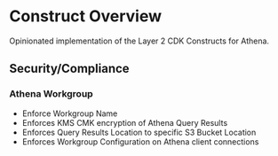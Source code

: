 # Construct Overview

Opinionated implementation of the Layer 2 CDK Constructs for Athena.

## Security/Compliance

### Athena Workgroup
* Enforce Workgroup Name
* Enforces KMS CMK encryption of Athena Query Results
* Enforces Query Results Location to specific S3 Bucket Location
* Enforces Workgroup Configuration on Athena client connections